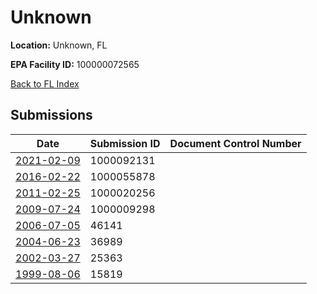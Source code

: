 # Unknown

**Location:** Unknown, FL

**EPA Facility ID:** 100000072565

[Back to FL Index](../../index.md)

## Submissions

| Date | Submission ID | Document Control Number |
|------|--------------|-------------------------|
| [2021-02-09](submissions/1000092131.md) | 1000092131 |  |
| [2016-02-22](submissions/1000055878.md) | 1000055878 |  |
| [2011-02-25](submissions/1000020256.md) | 1000020256 |  |
| [2009-07-24](submissions/1000009298.md) | 1000009298 |  |
| [2006-07-05](submissions/46141.md) | 46141 |  |
| [2004-06-23](submissions/36989.md) | 36989 |  |
| [2002-03-27](submissions/25363.md) | 25363 |  |
| [1999-08-06](submissions/15819.md) | 15819 |  |
